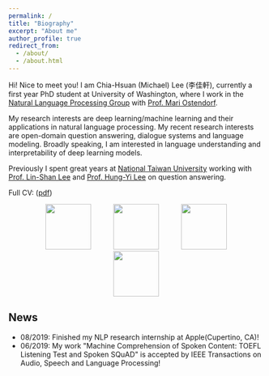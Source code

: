 ```yaml
---
permalink: /
title: "Biography"
excerpt: "About me"
author_profile: true
redirect_from: 
  - /about/
  - /about.html
---
```




Hi! Nice to meet you! I am Chia-Hsuan (Michael) Lee (李佳軒), currently a first year PhD student at University of Washington, where I work in the [Natural Language Processing Group](https://nlp.washington.edu/) with [Prof. Mari Ostendorf](http://ssli.ee.washington.edu/people/mo/).

My research interests are deep learning/machine learning and their applications in natural language processing. My recent research interests are open-domain question answering, dialogue systems and language modeling. Broadly speaking, I am interested in language understanding and interpretability of deep learning models.

Previously I spent great years at [National Taiwan University](https://www.ntu.edu.tw/) working with [Prof. Lin-Shan Lee](http://speech.ee.ntu.edu.tw/previous_version/lslNew.htm) and [Prof. Hung-Yi Lee](http://speech.ee.ntu.edu.tw/~tlkagk/) on question answering. 

Full CV: (<a href="files/cv_1023.pdf" target="_blank">pdf</a>)

<p align="center">
  <img src="https://chiahsuan156.github.io/images/uw_logo.png" width="90" hspace="20">
  <img src="https://chiahsuan156.github.io/images/uwnlp_logo.png" width="90" hspace="20">
  <img src="https://chiahsuan156.github.io/images/apple_logo.png" width="90" hspace="20">
  <img src="https://chiahsuan156.github.io/images/NTU_logo.png" width="90" hspace="20">
</p>

## News
- 08/2019: Finished my NLP research internship at Apple(Cupertino, CA)! 
- 06/2019: My work "Machine Comprehension of Spoken Content: TOEFL Listening Test and Spoken SQuAD" is accepted by IEEE Transactions on Audio, Speech and Language Processing!

